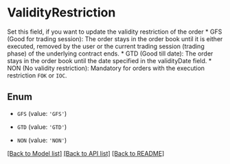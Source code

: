 # ValidityRestriction

Set this field, if you want to update the validity restriction of the order * GFS (Good for trading session): The order stays in the order book until it is either executed, removed by the user or the current trading session (trading phase) of the underlying contract ends. * GTD (Good till date): The order stays in the order book until the date specified in the validityDate field. * NON (No validity restriction): Mandatory for orders with the execution restriction `FOK` or `IOC`.

## Enum

* `GFS` (value: `'GFS'`)

* `GTD` (value: `'GTD'`)

* `NON` (value: `'NON'`)

[[Back to Model list]](../README.md#documentation-for-models) [[Back to API list]](../README.md#documentation-for-api-endpoints) [[Back to README]](../README.md)


